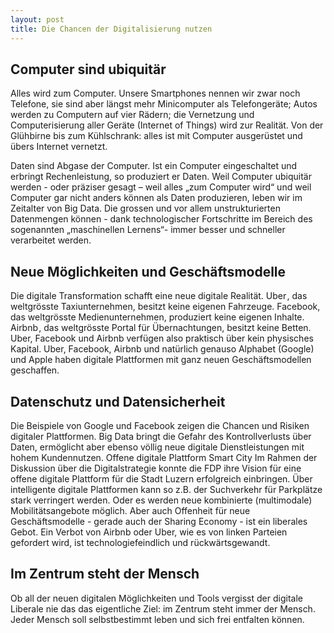 ```yaml
---
layout: post
title: Die Chancen der Digitalisierung nutzen
---
```


## Computer sind ubiquitär
Alles wird zum Computer. Unsere Smartphones nennen wir  zwar noch Telefone, sie sind aber längst mehr Minicomputer als Telefongeräte; Autos werden zu Computern auf vier Rädern; die Vernetzung und Computerisierung aller Geräte (Internet of Things) wird zur Realität. Von der Glühbirne bis zum Kühlschrank: alles ist  mit Computer ausgerüstet und übers Internet vernetzt.

Daten sind Abgase der Computer. Ist ein Computer eingeschaltet und erbringt Rechenleistung, so produziert er Daten. Weil Computer ubiquitär werden - oder präziser gesagt – weil alles „zum Computer wird“ und weil Computer gar nicht anders können als Daten produzieren, leben wir im Zeitalter von Big Data. Die grossen und vor allem unstrukturierten Datenmengen können - dank technologischer Fortschritte im Bereich des sogenannten „maschinellen Lernens“-  immer besser und schneller verarbeitet werden.

## Neue Möglichkeiten und Geschäftsmodelle
Die digitale Transformation schafft eine neue digitale Realität. Uber , das weltgrösste Taxiunternehmen, besitzt keine eigenen Fahrzeuge. Facebook, das weltgrösste Medienunternehmen, produziert keine eigenen Inhalte. Airbnb , das weltgrösste Portal für Übernachtungen, besitzt keine Betten. Uber, Facebook und Airbnb verfügen also praktisch über kein physisches Kapital. Uber, Facebook, Airbnb und natürlich genauso Alphabet (Google) und Apple haben digitale Plattformen mit ganz neuen Geschäftsmodellen geschaffen.

## Datenschutz und Datensicherheit
Die Beispiele von Google und Facebook zeigen die Chancen und Risiken digitaler Plattformen. Big Data bringt die Gefahr des Kontrollverlusts über Daten, ermöglicht aber ebenso völlig neue digitale Dienstleistungen mit  hohem Kundennutzen.
Offene digitale Plattform Smart City
Im Rahmen der Diskussion über die Digitalstrategie konnte die FDP ihre Vision für eine offene digitale Plattform für die Stadt Luzern  erfolgreich einbringen. Über intelligente digitale Plattformen kann so z.B. der Suchverkehr für Parkplätze stark verringert werden. Oder es werden neue kombinierte (multimodale) Mobilitätsangebote möglich.
Aber auch Offenheit für neue Geschäftsmodelle - gerade auch der Sharing Economy - ist ein liberales Gebot. Ein Verbot von Airbnb oder Uber, wie es von linken Parteien gefordert wird, ist technologiefeindlich und rückwärtsgewandt.

## Im Zentrum steht der Mensch
Ob all der neuen digitalen Möglichkeiten und Tools vergisst der digitale Liberale nie das das eigentliche Ziel: im Zentrum steht immer der Mensch. Jeder Mensch soll selbstbestimmt leben und sich frei entfalten können.